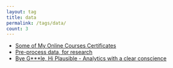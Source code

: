 ```yaml
---
layout: tag
title: data
permalink: /tags/data/
count: 3
---
```


- [Some of My Online Courses Certificates](https://samirpaulb.github.io/blog-jekyll/posts/some-of-my-online-courses-certificates/)
- [Pre-process data, for research](https://kination.github.io/posts/2018-01-15-data-pre-processing/)
- [Bye G***le, Hi Plausible - Analytics with a clear conscience](https://calzone.proofofpizza.com/tech/opinion/bye-google-hi-plausible-analytics-with-a-clear-conscience/)

